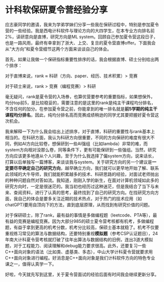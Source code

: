 # 计科软保研夏令营经验分享

应志豪同学的邀请，我来为学弟学妹们分享一些我在保研过程中，特别是参加夏令营的一些经验。我是西电计科软件与理论方向的大四学生，在本专业方向排名前2%，读研意向是直博，研究方向是ML system。回顾自己参加夏令营这段日子，也是一路风雨，最终有幸拿到了浙大、上交、复旦的夏令营直博offer。下面我会从“大方向”和夏令营细节这两个方面来谈谈自己的体会。



首先，如果让我做一个保研指标重要性排序的话，我会根据直博、硕士分别给出两个排序：

对于直博来说，rank $\approx$ 科研（方向、paper、经历、技术积累）>   竞赛

对于硕士来说，rank > 竞赛（编程竞赛）> 科研   



毫无疑问，rank是夏令营的入场券，也算优营要参考的重要指标，如果想保外，均分top前5，是比较稳妥的，需要注意的是这里的rank是纯主干课程均分排名，不含任何的加分。在参加夏令营之前，你能拿到的唯一排名就是**前5学期的纯主干课程均分排名**，因此，纯均分排名高而竞赛成绩稍逊的同学尤其要把握好夏令营这次机会。

我来解释一下为什么我会给出上述排序，对于直博，科研的重要性与rank基本上相当的。在科研方面，我认为科研方向很重要，不同的方向保研的难度有很大不同，例如AI方向比较卷，想保研到一些AI强组（比如lambda）非常的难，而system方向相对没那么卷，同等条件下，更有可能保研到一些强组。当然，研究方向应该更多地遵从个人兴趣，至于为什么我选择了偏system方向，说来话长，打算以后单独写一篇博客，来谈谈我与system。关于研究方向的另一个建议是**一定要尽早确定自己的研究方向**，越早确立方向，我们就可以更早地开始了解、联系此领域的大牛导师，我们就能积累越多的技术、科研思路的经验，对面试老师抛出的种种问题自然对答如流。我知道，刚刚入学的新生，在面对计算机领域如此多的研究方向时，一定是很迷茫的。我当初也经历过这种迷茫，但是我结合了当下与未来、查阅资料，进行了认真的思考，最终找到了自己的研究方向。在找研究方向方面，我自己的体会是要多关注近期的技术热点，对于热门的技术应用（如chatGPT)要用自顶向下的方法，直到底层原理，从而找到有研究价值的问题。

对于保研硕士，除了rank，最有益的事情是多做编程题（leetcode、PTA等），最有益的竞赛是编程竞赛。因为大部分985的硕士夏令营考核都有机考，多做编程题，有益于拿到更高的机考分数，机考分比较高，保硕士基本就稳了。机考不仅要重视练习常见的算法与数据结构，还要特别重视**模拟题**（参考CSP认证题目），24年南大计科夏令营考核就打破了往年出算法与数据结构的旧例，连出3道大模拟题，对于工程能力、阅读理解和debug能力要求很高。此外，还要复习一些C++面向对象的语法（比如类、虚基类、多态），中山大学计科夏令营就要求用C++面向对象进行编程。好消息是C++面向对象是我们计科软件方向的特色专业课之一，值得认真学一下。

好啦，今天就先写到这里，关于夏令营面试的经验后面有时间我会继续更新分享。



